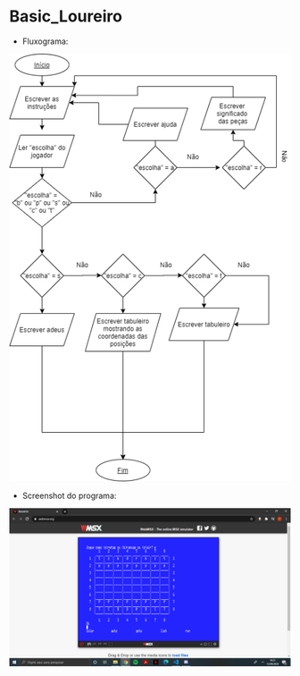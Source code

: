 # Basic_Loureiro

- Fluxograma:

![](Imagens/fluxograma.png)

- Screenshot do programa:

![](Imagens/Loureiro_Screenshot.PNG)
